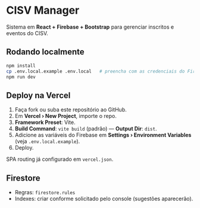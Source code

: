 
# CISV Manager

Sistema em **React + Firebase + Bootstrap** para gerenciar inscritos e eventos do CISV.

## Rodando localmente
```bash
npm install
cp .env.local.example .env.local   # preencha com as credenciais do Firebase
npm run dev
```

## Deploy na Vercel
1. Faça fork ou suba este repositório ao GitHub.
2. Em **Vercel › New Project**, importe o repo.
3. **Framework Preset**: Vite.
4. **Build Command**: `vite build` (padrão) — **Output Dir**: `dist`.
5. Adicione as variáveis do Firebase em **Settings › Environment Variables** (veja `.env.local.example`).
6. Deploy.

SPA routing já configurado em `vercel.json`.

## Firestore
- Regras: `firestore.rules`
- Indexes: criar conforme solicitado pelo console (sugestões aparecerão).
